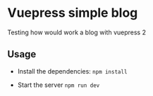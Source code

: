 # Vuepress simple blog

Testing how would work a blog with vuepress 2

## Usage

-   Install the dependencies: `npm install`

-   Start the server `npm run dev`

